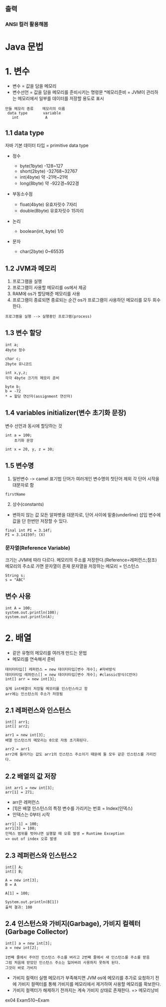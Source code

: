 ## 출력
### ANSI 컬러 활용해봄

# Java 문법
# 1. 변수
- 변수 = 값을 담을 메모리
- 변수선언 = 값을 담을 메모리를 준비시키는 명령문
*메모리준비 = JVM이 관리하는 메모리에서 일부를 데이터를 저장할 용도로 표시
```
만들 메모리 종류    메모리의 이름
 data type       variable
   int            A
```

## 1.1 data type
자바 기본 데이터 타입 = primitive data type
- 정수
  - byte(1byte)   -128~127
  - short(2byte)  -32768~32767
  - int(4byte)    약 -21억~21억
  - long(8byte)   약 -922경~922경
  
- 부동소수점
  - float(4byte)  유효자릿수 7자리
  - double(8byte) 유효자릿수 15자리
  
- 논리
  - boolean(int, byte) 1/0

- 문자
  - char(2byte) 0~65535

## 1.2 JVM과 메모리
1. 프로그램을 실행
2. 프로그램이 사용할 메모리를 os에서 제공
3. RAM에 os가 할당해준 메모리를 사용
4. 프로그램이 종료되면 종료되는 순간 os가 프로그램이 사용하던 메모리를 모두 회수한다.
```
프로그램을 실행 --> 실행중인 프로그램(process) 
```

## 1.3 변수 할당
```
int a;
4byte 정수

char c;
2byte 유니코드

int x,y,z;
각각 4byte 크기의 메모리 준비

byte b;
b = -72
* = 할당 연산자(assignment 연산자)
```

## 1.4 variables initializer(변수 초기화 문장)
변수 선언과 동시에 할당하는 것
```
int a = 100;
    초기화 문장

int x = 20, y, z = 30; 
```

## 1.5 변수명 
1. 일반변수 -> camel 표기법
단어가 여러개인 변수명의 첫단어 제외 각 단어 시작을 대문자로 함
```
firstName
```

2. 상수(constants)
- 변하지 않는 값
모든 알파벳을 대문자로, 단어 사이에 밑줄(underline) 삽입
변수에 값을 단 한번만 저장할 수 있다. 
```
final int PI = 3.14f;
PI = 3.14159f; (X) 
```

### 문자열(Reference Variable)
크기는 JVM에 따라 다르다.
메모리의 주소를 저장한다.(Reference=레퍼런스;참조)
메모리의 주소로 가면 문자열이 존재
문자열을 저장하는 메모리 = 인스턴스
```
String s;
s = "ABC"
```

## 변수 사용
```
int A = 100;
system.out.println(100);
system.out.println(A);
```

# 2. 배열
- 같은 유형의 메모리를 여러개 만드는 문법
- 메모리를 연속해서 준비

```
데이터타입[] 레퍼런스 = new 데이터타입[변수 개수]; #자바방식
데이터타입 레퍼런스[] = new 데이터타입[변수 개수]; #classic방식(C언어)
int[] arr = new int[3];

실제 int배열이 저장될 메모리를 인스턴스라고 함
arr에는 인스턴스의 주소가 저장됨
```

## 2.1 레퍼런스와 인스턴스
```
int[] arr1;
int[] arr2;

arr1 = new int[3];
배열 인스턴스의 메모리는 0으로 자동 초기화된다. 

arr2 = arr1
arr2에 들어가는 값도 arr1의 인스턴스 주소이기 때문에 둘 모두 같은 인스턴스를 가리킨다.
```

## 2.2 배열의 값 저장
```
int arr1 = new int[3];
arr[1] = 271;
```
- arr은 레퍼런스
- [1]은 배열 인스턴스의 특정 변수를 가리키는 번호 = Index(인덱스)
- 인덱스는 0부터 시작
```
arr1[-1] = 100;
arr1[3] = 100;
인덱스 범위를 벗어나면 실행할 때 오류 발생 = Runtime Exception
=> out of index 오류 발생
```

## 2.3 레퍼런스와 인스턴스2
```
int[] A;
int[] B;

A = new int[3];
B = A

A[1] = 100;

System.out.println(B[1])
출력 결과: 100 
```

## 2.4 인스턴스와 가비지(Garbage), 가비지 컬렉터(Garbage Collector)
```
int[] a = new int[3];
a = new int[2];

1번째 줄에서 주어진 인스턴스 주소를 버리고 2번째 줄에서 새 인스턴스를 주소를 받음
그럼 처음에 받았던 인스턴스 주소는 잃어버려 사용하지 못하게 된다. 
그것이 바로 가비지
```

- 가비지 컬렉터 실행
메모리가 부족해지면 JVM os에 메모리를 추가로 요청하기 전에 가비지 컬렉터를 통해 가비지를 메모리에서 제거하여 사용할 메모리를 확보한다.
- 가비지 컬렉터가 해제하기 전까지는 계속 가비지 상태로 존재한다. => 메모리낭비

ex04 Exam510~Exam

